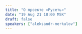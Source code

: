 ```yaml
---
title: "О проекте «Русеть»"
date: "19 Aug 21 18:00 MSK"
draft: false
speakers: ["aleksandr-merkulov"]
---
```

